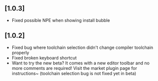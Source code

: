 ## [1.0.3]
- Fixed possible NPE when showing install bubble
## [1.0.2]
- Fixed bug where toolchain selection didn't change compiler toolchain properly
- Fixed broken keyboard shortcut
- Want to try the new beta? It comes with a new editor toolbar and no more comments are required! Visit the market plugin page for instructions~ (toolchain selection bug is not fixed yet in beta)
